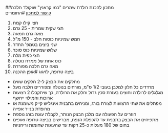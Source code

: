 ##מתכון להכנת רולדת שמרים "כמו קראנץ" שוקולד חלבה   
[קישור למתכון](http://www.carine.co.il/page_205)
#החומרים  
1. חצי קילו קמח
2. חצי שקית שמרית - 25 גרם
3. מאה גרם חמאה
4. חמש שמיניות כוסות חלב - 150 מ"ל
5. שני ביצים בטמפ' החדר
6. שלוש שמיניות כוס סוכר
7. חצי כפית מלח
8. כוס אחת של ממרח נוטלה
9. מאה גרם חלבה מפוררת
10. ביצה טרופה, לזיגוג
#אופן ההכנה  
- מחלקים את הבצק ל-2 חלקים שווים
- מרדדים כל חלק למלבן בעובי 1/2 ס"מ, מורחים בנוטלה ומפוררים חלבה מעל
- מגלגלים לרולדה וחוצים בעזרת סכין גדול וחלק את הרולדה, כך שיתקבלו 2 רצועות ארוכות והמילוי ייחשף
- מפתלים את שתי הרצועות לצורת בורג, ומניחים בתבנית אינגליש קייק משומנת או מרופדת בנייר אפייה
- חוזרים על הפעולה עם מלבן הבצק הנותר, לקבלת עוגת בורג נוספת
- מתפיחים את הבצק בתבנית עד להכפלת הנפח, מברישים בביצה טרופה ואופים בחום של 180 מעלות כ-25 דקות עד שהעוגות שחומות וריחניות

